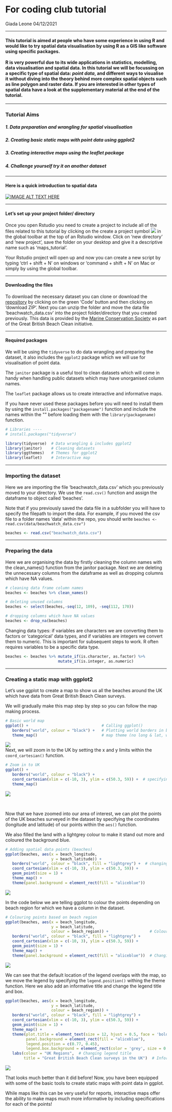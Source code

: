 For coding club tutorial
================
Giada Leone
04/12/2021

------------------------------------------------------------------------

#### This tutorial is aimed at people who have some experience in using R and would like to try **spatial data visualisation** by using R as a GIS like software using specific packages. <br> <br> R is very powerful due to its wide applications in statistics, modelling, data visualisation and spatial data. In this tutorial we will be focussing on a specific type of spatial data: *point data*, and different ways to visualise it without diving into the theory behind more complex spatial objects such as line polygon and raster data. If you are interested in other types of spatial data have a look at the supplementary material at the end of the tutorial.

------------------------------------------------------------------------

### Tutorial Aims

##### 1. Data preparation and wrangling for spatial visualisation

##### 2. Creating basic *static* maps with point data using ggplot2

##### 3. Creating *interactive* maps using the leaflet package

##### 4. Challenge yourself try it on another dataset

------------------------------------------------------------------------

#### Here is a quick introduction to spatial data

[![IMAGE ALT TEXT
HERE](https://img.youtube.com/vi/F7U-nJj9yUg/0.jpg)](https://www.youtube.com/watch?v=F7U-nJj9yUg)

------------------------------------------------------------------------

#### Let’s set up your project folder/ directory

Once you open Rstudio you need to create a project to include all of the
files related to this tutorial by clicking on the create a project
symbol ![](../other/Rproj_screenshot.png) in the global toolbar at the
top of an Rstudio window. Click on ‘new directory’ and ‘new project’,
save the folder on your desktop and give it a descriptive name such as
‘maps\_tutorial’.

Your Rstudio project will open up and now you can create a new script by
typing ‘ctrl + shift + N’ on windows or ‘command + shift + N’ on Mac or
simply by using the global toolbar.

------------------------------------------------------------------------

#### Downloading the files

To download the necessary dataset you can clone or download the
[repository](https://github.com/EdDataScienceEES/tutorial-giadaleone99)
by clicking on the green ‘Code’ button and then clicking on ‘download
ZIP’. Next you can unzip the folder and move the data file
‘beachwatch\_data.csv’ into the project folder/directory that you
created previously. This data is provided by the [Marine Conservation
Society](https://www.mcsuk.org/) as part of the Great British Beach
Clean initiative.

------------------------------------------------------------------------

#### Required packages

We will be using the `tidyverse` to do data wrangling and preparing the
dataset, it also includes the `ggplot2` package which we will use for
visualisation of point data.

The `janitor` package is a useful tool to clean datasets which will come
in handy when handling public datasets which may have unorganised column
names.

The `leaflet` package allows us to create interactive and informative
maps.

If you have never used these packages before you will need to install
them by using the `install.packages("packagename")` function and include
the names within the "" before loading them with the
`library(packagename)` function.

``` r
# Libraries ----
# install.packages("tidyverse")

library(tidyverse)  # Data wrangling & includes ggplot2
library(janitor)    # Cleaning datasets
library(ggthemes)   # Themes for ggplot2
library(leaflet)    # Interactive map
```

------------------------------------------------------------------------

### Importing the dataset

Here we are importing the file ‘beachwatch\_data.csv’ which you
previously moved to your directory. We use the `read.csv()` function and
assign the dataframe to object called ‘beaches’.

Note that if you previously saved the data file in a subfolder you will
have to specify the filepath to import the data. For example, if you
moved the csv file to a folder names ‘data’ within the repo, you should
write `beaches <- read.csv(data/beachwatch_data.csv")`

``` r
beaches <- read.csv("beachwatch_data.csv")
```

------------------------------------------------------------------------

### Preparing the data

Here we are organising the data by firstly cleaning the column names
with the clean\_names() function from the janitor package. Next we are
deleting the unnecessary columns from the dataframe as well as dropping
columns which have NA values.

``` r
# cleaning data frame column names
beaches <- beaches %>% clean_names()

# deleting unused columns
beaches <- select(beaches,-seq(12, 109), -seq(112, 170))

# dropping columns which have NA values
beaches <- drop_na(beaches)
```

Changing data types: if variables are characters we are converting them
to factors or ‘categorical’ data types, and if variables are integers we
convert them to numeric. This is important for subsequent steps to work.
R often requires variables to be a specific data type.

``` r
beaches <- beaches %>% mutate_if(is.character, as.factor) %>%
                       mutate_if(is.integer, as.numeric)
```

------------------------------------------------------------------------

### Creating a static map with ggplot2

Let’s use ggplot to create a map to show us all the beaches around the
UK which have data from Great British Beach Clean surveys.

We will gradually make this map step by step so you can follow the map
making process.

``` r
# Basic world map
ggplot() +                                # Calling ggplot()
   borders("world", colour = "black") +   # Plotting world borders in black
   theme_map()                            # map theme (no long & lat, white background )
```

![](rmdtomdfile_files/figure-gfm/unnamed-chunk-6-1.png)<!-- --> <br>
Next, we will zoom in to the UK by setting the x and y limits within the
`coord_cartesian()` function.

``` r
# Zoom in to UK
ggplot() +
   borders("world", colour = "black") +
   coord_cartesian(xlim = c(-10, 3), ylim = c(50.3, 59)) +  # specifying coordinates to zoom
   theme_map()
```

![](rmdtomdfile_files/figure-gfm/unnamed-chunk-7-1.png)<!-- -->

<br>

Now that we have zoomed into our area of interest, we can plot the
points of the UK beaches surveyed in the dataset by specifying the
coordinates (longitude and latitude) of our points within the `aes()`
function.

We also filled the land with a lightgrey colour to make it stand out
more and coloured the background blue.

``` r
# Adding spatial data points (beaches)
ggplot(beaches, aes(x = beach_longitude,
                    y = beach_latitude)) +
   borders("world", colour = "black", fill = "lightgrey") +  # changing the colour of the map
   coord_cartesian(xlim = c(-10, 3), ylim = c(50.3, 59)) +
   geom_point(size = 1) +
   theme_map() +
   theme(panel.background = element_rect(fill = "aliceblue"))
```

![](rmdtomdfile_files/figure-gfm/unnamed-chunk-8-1.png)<!-- -->

In the code below we are telling ggplot to colour the points depending
on beach region for which we have a column in the dataset.

``` r
# Colouring points based on beach region
ggplot(beaches, aes(x = beach_longitude,
                    y = beach_latitude,
                    colour = beach_region)) +                  # Colouring by beach region
   borders("world", colour = "black", fill = "lightgrey") +
   coord_cartesian(xlim = c(-10, 3), ylim = c(50.3, 59)) +
   geom_point(size = 1) +
   theme_map() +
   theme(panel.background = element_rect(fill = "aliceblue"))  # Changing background colour
```

![](rmdtomdfile_files/figure-gfm/unnamed-chunk-9-1.png)<!-- -->

We can see that the default location of the legend overlaps with the
map, so we move the legend by specifying the `legend.position()` withing
the theme function. Here we also add an informative title and change the
legend title and box.

``` r
ggplot(beaches, aes(x = beach_longitude,
                    y = beach_latitude,
                    colour = beach_region)) +
   borders("world", colour = "black", fill = "lightgrey") +
   coord_cartesian(xlim = c(-10, 3), ylim = c(50.3, 59)) +
   geom_point(size = 1) +
   theme_map() +
   theme(plot.title = element_text(size = 12, hjust = 0.5, face = 'bold'),  # title characteristics
         panel.background = element_rect(fill = "aliceblue"),
         legend.position = c(0.77, 0.45),
         legend.box.background = element_rect(color = 'grey', size = 0.5)) +  # Adding a border
   labs(colour = "UK Regions",  # Changing legend title
        title = "Great British Beach Clean surveys in the UK")  # Informative title
```

![](rmdtomdfile_files/figure-gfm/unnamed-chunk-10-1.png)<!-- -->

That looks much better than it did before! Now, you have been equipped
with some of the basic tools to create static maps with point data in
ggplot.

While maps like this can be very useful for reports, interactive maps
offer the ability to make maps much more informative by including
specifications for each of the points!
